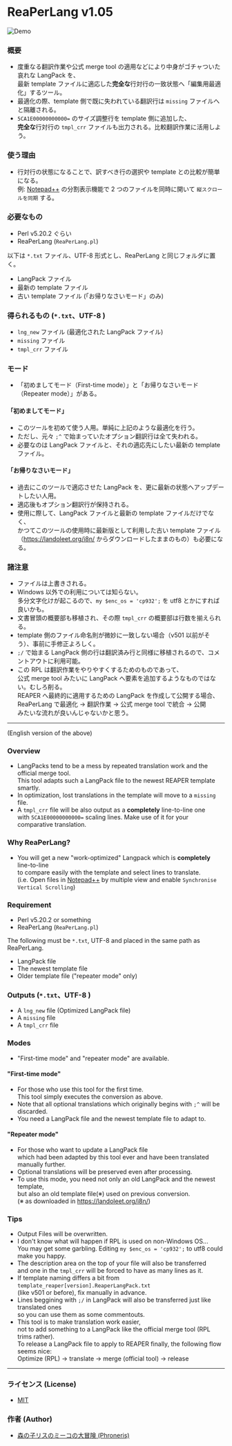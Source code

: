 
ReaPerLang v1.05
====

![Demo](https://github.com/Phroneris/ReaperJPN-Phroneris/blob/master/tool/demo.gif)


### 概要

+ 度重なる翻訳作業や公式 merge tool の適用などにより中身がゴチャついた哀れな LangPack を、  
  最新 template ファイルに適応した**完全な**行対行の一致状態へ「編集用最適化」するツール。
+ 最適化の際、template 側で既に失われている翻訳行は `missing` ファイルへと隔離される。
+ `5CA1E00000000000=` のサイズ調整行を template 側に追加した、  
  **完全な**行対行の `tmpl_crr` ファイルも出力される。比較翻訳作業に活用しよう。


### 使う理由

+ 行対行の状態になることで、訳すべき行の選択や template との比較が簡単になる。  
  例: [Notepad++](https://notepad-plus-plus.org/) の分割表示機能で 2 つのファイルを同時に開いて `縦スクロールを同期` する。


### 必要なもの

+ Perl v5.20.2 ぐらい
+ ReaPerLang (`ReaPerLang.pl`)

以下は `*.txt` ファイル、UTF-8 形式とし、ReaPerLang と同じフォルダに置く。
+ LangPack ファイル
+ 最新の template ファイル
+ 古い template ファイル (「お帰りなさいモード」のみ)


### 得られるもの (`*.txt`、UTF-8 )

+ `lng_new` ファイル (最適化された LangPack ファイル)
+ `missing` ファイル
+ `tmpl_crr` ファイル


### モード

+ 「初めましてモード（First-time mode）」と「お帰りなさいモード（Repeater mode）」がある。

#### 「初めましてモード」
+ このツールを初めて使う人用。単純に上記のような最適化を行う。
+ ただし、元々 `;^` で始まっていたオプション翻訳行は全て失われる。
+ 必要なのは LangPack ファイルと、それの適応先にしたい最新の template ファイル。

#### 「お帰りなさいモード」
+ 過去にこのツールで適応させた LangPack を、更に最新の状態へアップデートしたい人用。
+ 適応後もオプション翻訳行が保持される。  
+ 使用に際して、LangPack ファイルと最新の template ファイルだけでなく、  
  かつてこのツールの使用時に最新版として利用した古い template ファイル  
  （https://landoleet.org/i8n/ からダウンロードしたままのもの）も必要になる。


### 諸注意

+ ファイルは上書きされる。
+ Windows 以外での利用については知らない。  
  多分文字化けが起こるので、`my $enc_os = 'cp932';` を utf8 とかにすれば良いかも。
+ 文書冒頭の概要部も移植され、その際 `tmpl_crr` の概要部は行数を揃えられる。
+ template 側のファイル命名則が微妙に一致しない場合（v501 以前がそう）、事前に手修正よろしく。
+ `;/` で始まる LangPack 側の行は翻訳済み行と同様に移植されるので、コメントアウトに利用可能。
+ この RPL は翻訳作業をやりやすくするためのものであって、  
  公式 merge tool みたいに LangPack へ要素を追加するようなものではない。むしろ削る。  
  REAPER へ最終的に適用するための LangPack を作成して公開する場合、  
  ReaPerLang で最適化 → 翻訳作業 → 公式 merge tool で統合 → 公開  
  みたいな流れが良いんじゃないかと思う。


----

(English version of the above)  


### Overview

+ LangPacks tend to be a mess by repeated translation work and the official merge tool.  
  This tool adapts such a LangPack file to the newest REAPER template smartly.
+ In optimization, lost translations in the template will move to a `missing` file.
+ A `tmpl_crr` file will be also output as a **completely** line-to-line one  
  with `5CA1E00000000000=` scaling lines. Make use of it for your comparative translation.


### Why ReaPerLang?

+ You will get a new "work-optimized" Langpack which is **completely** line-to-line  
  to compare easily with the template and select lines to translate.  
  (i.e. Open files in [Notepad++](https://notepad-plus-plus.org/) by multiple view and enable `Synchronise Vertical Scrolling`)


### Requirement

+ Perl v5.20.2 or something
+ ReaPerLang (`ReaPerLang.pl`)

The following must be `*.txt`, UTF-8 and placed in the same path as ReaPerLang.
+ LangPack file
+ The newest template file
+ Older template file ("repeater mode" only)


### Outputs (`*.txt`、UTF-8 )

+ A `lng_new` file (Optimized LangPack file)
+ A `missing` file
+ A `tmpl_crr` file


### Modes

+ "First-time mode" and "repeater mode" are available.

#### "First-time mode"
+ For those who use this tool for the first time.  
  This tool simply executes the conversion as above.
+ Note that all optional translations which originally begins with `;^` will be discarded.
+ You need a LangPack file and the newest template file to adapt to.

#### "Repeater mode"
+ For those who want to update a LangPack file  
  which had been adapted by this tool ever and have been translated manually further.
+ Optional translations will be preserved even after processing.
+ To use this mode, you need not only an old LangPack and the newest template,  
  but also an old template file(※) used on previous conversion.  
  (※ as downloaded in https://landoleet.org/i8n/)


### Tips

+ Output Files will be overwritten.
+ I don't know what will happen if RPL is used on non-Windows OS...  
  You may get some garbling. Editing `my $enc_os = 'cp932';` to utf8 could make you happy.
+ The description area on the top of your file will also be transferred  
  and one in the `tmpl_crr` will be forced to have as many lines as it.
+ If template naming differs a bit from `template_reaper[version].ReaperLangPack.txt`  
  (like v501 or before), fix manually in advance.
+ Lines beggining with `;/` in LangPack will also be transferred just like translated ones  
  so you can use them as some commentouts.
+ This tool is to make translation work easier,  
  not to add something to a LangPack like the official merge tool (RPL trims rather).  
  To release a LangPack file to apply to REAPER finally, the following flow seems nice:  
  Optimize (RPL) -> translate -> merge (official tool) -> release


----


### ライセンス (License)

+ [MIT](http://b4b4r07.mit-license.org)


### 作者 (Author)

+ [森の子リスのミーコの大冒険 (Phroneris)](https://twitter.com/Phroneris)



